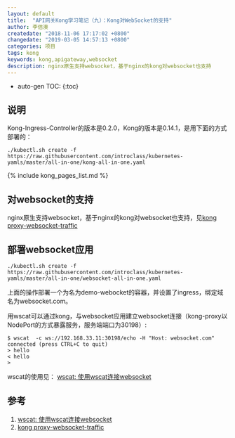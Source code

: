 ```yaml
---
layout: default
title:  "API网关Kong学习笔记（九）：Kong对WebSocket的支持"
author: 李佶澳
createdate: "2018-11-06 17:17:02 +0800"
changedate: "2019-03-05 14:57:13 +0800"
categories: 项目
tags: kong 
keywords: kong,apigateway,websocket
description: nginx原生支持websocket，基于nginx的kong对websocket也支持
---
```


* auto-gen TOC:
{:toc}

## 说明



Kong-Ingress-Controller的版本是0.2.0，Kong的版本是0.14.1，是用下面的方式部署的：

	./kubectl.sh create -f https://raw.githubusercontent.com/introclass/kubernetes-yamls/master/all-in-one/kong-all-in-one.yaml

{% include kong_pages_list.md %}

## 对websocket的支持

nginx原生支持websocket，基于nginx的kong对websocket也支持，见[kong proxy-websocket-traffic][2]

## 部署websocket应用

	./kubectl.sh create -f https://raw.githubusercontent.com/introclass/kubernetes-yamls/master/all-in-one/websocket-all-in-one.yaml

上面的操作部署一个为名为demo-webocket的容器，并设置了ingress，绑定域名为websocket.com。

用wscat可以通过kong，与websocket应用建立websocket连接（kong-proxy以NodePort的方式暴露服务，服务端端口为30198）:

	$ wscat  -c ws://192.168.33.11:30198/echo -H "Host: websocket.com"
	connected (press CTRL+C to quit)
	> hello
	< hello
	>

wscat的使用见： [wscat: 使用wscat连接websocket][1]

## 参考

1. [wscat: 使用wscat连接websocket][1]
2. [kong proxy-websocket-traffic][2]

[1]: https://www.lijiaocn.com/%E6%8A%80%E5%B7%A7/2010/01/01/tool-box-wscat.html "wscat: 使用wscat连接websocket"
[2]: https://docs.konghq.com/0.14.x/proxy/#proxy-websocket-traffic "kong proxy-websocket-traffic"
